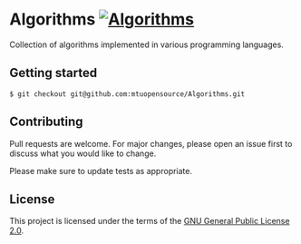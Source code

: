 # Algorithms [![Algorithms](https://img.shields.io/github/license/mtuopensource/Algorithms.svg)](https://github.com/mtuopensource/Algorithms)

Collection of algorithms implemented in various programming languages. 

## Getting started
```
$ git checkout git@github.com:mtuopensource/Algorithms.git
```

## Contributing
Pull requests are welcome. For major changes, please open an issue first to discuss what you would like to change.

Please make sure to update tests as appropriate.

## License
This project is licensed under the terms of the [GNU General Public License 2.0](https://choosealicense.com/licenses/gpl-2.0/).
